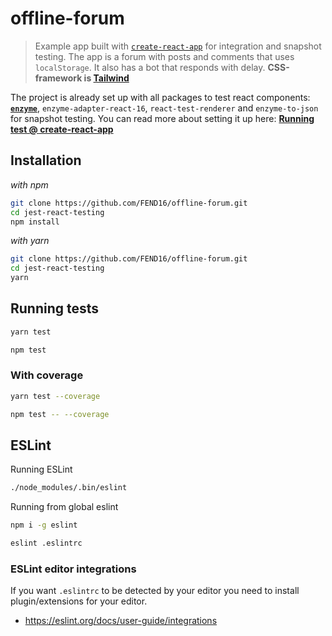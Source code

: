 # offline-forum

>Example app built with [`create-react-app`](https://github.com/facebookincubator/create-react-app) for integration and snapshot testing. The app is a forum with posts and comments that uses `localStorage`. It also has a bot that responds with delay. **CSS-framework is [Tailwind](https://tailwindcss.com/)**

The project is already set up with all packages to test react components: [**`enzyme`**](http://airbnb.io/enzyme/docs/api/), `enzyme-adapter-react-16`, `react-test-renderer` and `enzyme-to-json` for snapshot testing. You can read more about setting it up here: [**Running test @ create-react-app**](https://github.com/facebookincubator/create-react-app/blob/master/packages/react-scripts/template/README.md#running-tests)


## Installation

_with npm_
```bash
git clone https://github.com/FEND16/offline-forum.git
cd jest-react-testing
npm install
```
_with yarn_
```bash
git clone https://github.com/FEND16/offline-forum.git
cd jest-react-testing
yarn
```

## Running tests

```bash
yarn test
```
```bash
npm test
```

### With coverage


```bash
yarn test --coverage
```
```bash
npm test -- --coverage
```

## ESLint

Running ESLint

```bash
./node_modules/.bin/eslint
```

Running from global eslint

```bash
npm i -g eslint
```

```bash
eslint .eslintrc
```

### ESLint editor integrations

If you want `.eslintrc` to be detected by your editor you need to install plugin/extensions for your editor.

* https://eslint.org/docs/user-guide/integrations